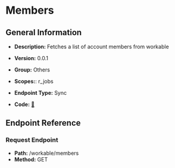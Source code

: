# Members

## General Information

- **Description:** Fetches a list of account members from workable

- **Version:** 0.0.1
- **Group:** Others
- **Scopes:**: r_jobs
- **Endpoint Type:** Sync
- **Code:** [🔗](https://github.com/NangoHQ/integration-templates/tree/main/integrations/workable/syncs/members.ts)

## Endpoint Reference

### Request Endpoint

- **Path:** /workable/members
- **Method:** GET
